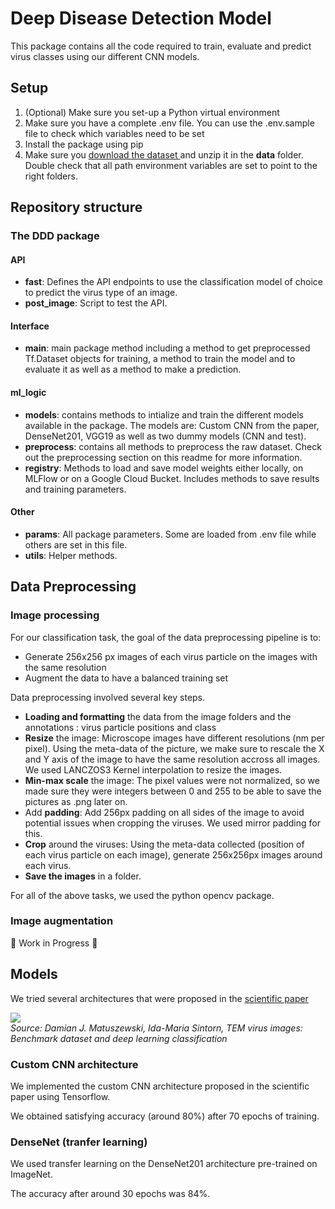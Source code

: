 # Deep Disease Detection Model

This package contains all the code required to train, evaluate and predict virus classes using our different CNN models.


## Setup
1. (Optional) Make sure you set-up a Python virtual environment
2. Make sure you have a complete .env file. You can use the .env.sample file to check which variables need to be set
3. Install the package using pip
4. Make sure you <a href="https://data.mendeley.com/datasets/kxsvzhcfgs/2"> download the dataset </a> and unzip it in the **data** folder. Double check that all path environment variables are set to point to the right folders.

## Repository structure
### The DDD package
#### API
- **fast**: Defines the API endpoints to use the classification model of choice to predict the virus type of an image.
- **post_image**: Script to test the API.

#### Interface
- **main**: main package method including a method to get preprocessed Tf.Dataset objects for training, a method to train the model and to evaluate it as well as a method to make a prediction.

#### ml_logic
- **models**: contains methods to intialize and train the different models available in the package. The models are: Custom CNN from the paper, DenseNet201, VGG19 as well as two dummy models (CNN and test).
- **preprocess**: contains all methods to preprocess the raw dataset. Check out the preprocessing section on this readme for more information.
- **registry**: Methods to load and save model weights either locally, on MLFlow or on a Google Cloud Bucket. Includes methods to save results and training parameters.

#### Other
- **params**: All package parameters. Some are loaded from .env file while others are set in this file.
- **utils**: Helper methods.

## Data Preprocessing

### Image processing
For our classification task, the goal of the data preprocessing pipeline is to:
- Generate 256x256 px images of each virus particle on the images with the same resolution
- Augment the data to have a balanced training set


Data preprocessing involved several key steps.

- **Loading and formatting** the data from the image folders and the annotations : virus particle positions and class
- **Resize** the image: Microscope images have different resolutions (nm per pixel). Using the meta-data of the picture, we make sure to rescale the X and Y axis of the image to have the same resolution accross all images. We used LANCZOS3 Kernel interpolation to resize the images.
- **Min-max scale** the image: The pixel values were not normalized, so we made sure they were integers between 0 and 255 to be able to save the pictures as .png later on.
- Add **padding**: Add 256px padding on all sides of the image to avoid potential issues when cropping the viruses. We used mirror padding for this.
- **Crop** around the viruses: Using the meta-data collected (position of each virus particle on each image), generate 256x256px images around each virus.
- **Save the images** in a folder.

For all of the above tasks, we used the python opencv package.

### Image augmentation
🚧 Work in Progress 🚧

## Models
We tried several architectures that were proposed in the [scientific paper](https://www.sciencedirect.com/science/article/pii/S0169260721003928)

<img src="https://ars.els-cdn.com/content/image/1-s2.0-S0169260721003928-gr2.jpg"> </br>
*Source: Damian J. Matuszewski, Ida-Maria Sintorn,
TEM virus images: Benchmark dataset and deep learning classification*

### Custom CNN architecture
We implemented the custom CNN architecture proposed in the scientific paper using Tensorflow.

We obtained satisfying accuracy (around 80%) after 70 epochs of training.

### DenseNet (tranfer learning)
We used transfer learning on the DenseNet201 architecture pre-trained on ImageNet.

The accuracy after around 30 epochs was 84%.
